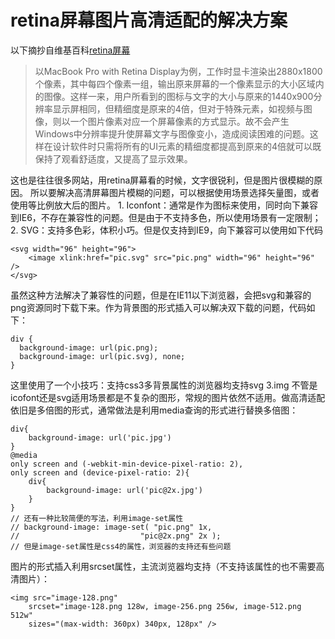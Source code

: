 # retina屏幕图片高清适配的解决方案

以下摘抄自维基百科[retina屏幕](https://zh.wikipedia.org/wiki/Retina%E6%98%BE%E7%A4%BA%E5%B1%8F)

>以MacBook Pro with Retina Display为例，工作时显卡渲染出2880x1800个像素，其中每四个像素一组，输出原来屏幕的一个像素显示的大小区域内的图像。这样一来，用户所看到的图标与文字的大小与原来的1440x900分辨率显示屏相同，但精细度是原来的4倍，但对于特殊元素，如视频与图像，则以一个图片像素对应一个屏幕像素的方式显示。故不会产生Windows中分辨率提升使屏幕文字与图像变小，造成阅读困难的问题。这样在设计软件时只需将所有的UI元素的精细度都提高到原来的4倍就可以既保持了观看舒适度，又提高了显示效果。

这也是往往很多网站，用retina屏幕看的时候，文字很锐利，但是图片很模糊的原因。
所以要解决高清屏幕图片模糊的问题，可以根据使用场景选择矢量图，或者使用等比例放大后的图片。
	1. Iconfont：通常是作为图标来使用，同时向下兼容到IE6，不存在兼容性的问题。但是由于不支持多色，所以使用场景有一定限制；
	2. SVG：支持多色彩，体积小巧。但是仅支持到IE9，向下兼容可以使用如下代码
```
<svg width="96" height="96">
	<image xlink:href="pic.svg" src="pic.png" width="96" height="96" />
</svg>
```
虽然这种方法解决了兼容性的问题，但是在IE11以下浏览器，会把svg和兼容的png资源同时下载下来。作为背景图的形式插入可以解决双下载的问题，代码如下：
```
div {
  background-image: url(pic.png);
  background-image: url(pic.svg), none;
}
```
这里使用了一个小技巧：支持css3多背景属性的浏览器均支持svg
3.img 不管是icofont还是svg适用场景都是不复杂的图形，常规的图片依然不适用。做高清适配依旧是多倍图的形式，通常做法是利用media查询的形式进行替换多倍图：
```
div{
	background-image: url('pic.jpg')
}
@media
only screen and (-webkit-min-device-pixel-ratio: 2),
only screen and (device-pixel-ratio: 2){
	div{
		background-image: url('pic@2x.jpg')
	}
}
// 还有一种比较简便的写法，利用image-set属性
// background-image: image-set( "pic.png" 1x,
//                           "pic@2x.png" 2x );
// 但是image-set属性是css4的属性，浏览器的支持还有些问题
```
图片的形式插入利用srcset属性，主流浏览器均支持（不支持该属性的也不需要高清图片）：
```
<img src="image-128.png"
	srcset="image-128.png 128w, image-256.png 256w, image-512.png 512w"
	sizes="(max-width: 360px) 340px, 128px" />

```
		
		
